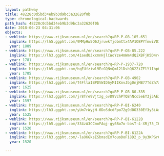 ```yaml
---
layout: pathway
title: 48228c0d5bd34eb9b3d9bc3a32620f0b
type: chronological-backwards
path_hash: 48228c0d5bd34eb9b3d9bc3a32620f0b
date: 2018-06-23 04:31:06
objects:
- weblink: https://www.rijksmuseum.nl/en/search?q=RP-P-OB-105.651
  imglink: https://lh5.ggpht.com/9MMpHw5Q6JjruwkTjobmCtx4AV1OBPYfnwiVDIHihXGyqqaZbJkU21Z08bJiIP80-FG_DVe85b9dif3s_eTNHcqChA=s200
  year: 1889
- weblink: https://www.rijksmuseum.nl/en/search?q=RP-P-OB-85.222
  imglink: https://lh3.ggpht.com/41aedUJxxmnHjlCWoYze4mWm4dQiXBFjK5D4rcLfHdKCnn2RjlfZiu9bP3Al4jxorREw5P6VvpSt3I6TbGC62ariXo8=s200
  year: 1781
- weblink: https://www.rijksmuseum.nl/en/search?q=RP-P-1937-720
  imglink: https://lh5.ggpht.com/hqEUfziwl9EcGQNvQml2lDshQ62ZiZFlY1Ihp0tpUMk8XdnKaIgHzajcCh8vJZQeYafWb0UdOXeIjcbjRDTjro59CQ=s200
  year: 1705
- weblink: https://www.rijksmuseum.nl/en/search?q=RP-P-OB-4902
  imglink: https://lh3.ggpht.com/T4FllaIBPDVWID6yMIIKnvJbg0njMB77TdZh7xzbtNEvt_jLe_EUWuyY7AdtBd8mwnB4JWi3g-k9N1-y8V6gNj4B_g=s200
  year: 1625
- weblink: https://www.rijksmuseum.nl/en/search?q=RP-P-OB-80.335
  imglink: https://lh3.ggpht.com/jr8Tre9Vjtzg_ovD9VchPTQBhNco5eEY3j5AEzQFxIiwx6hfK81L0p4xMmH_0ABiexf-ZD9c09J0nslSQtMtf3Ngcw=s200
  year: 1597
- weblink: https://www.rijksmuseum.nl/en/search?q=RP-P-BI-6240
  imglink: https://lh3.ggpht.com/yUm7rWyjH-0DoSdcdFpo72g9d0O330Ef3y3iAxDw-hAUoL76PFNi_zqR9mfWlMGavJa3AHUhplX3bzf9yiqiGhrC0_Mo=s200
  year: 1525
- weblink: https://www.rijksmuseum.nl/en/search?q=RP-P-BI-6122B
  imglink: https://lh5.ggpht.com/334zA3CCmoFAqj-gy68o7o-bbsT-4-XRj75_IO26CdjSCaFXfRSsHd3gJz-va1lsGm-ex_qMBAeWZ2CVF5zA7HbUb1w=s200
  year: 1520
- weblink: https://www.rijksmuseum.nl/en/search?q=RP-P-BI-6122A
  imglink: https://lh3.ggpht.com/-laOKGksESbmsdEm7ouoDoFi8D2_p_9y3KPGr01Lo8JQtGLv3cZSJRoGQS7ufK1wPB0OVE1HlFgVf2asrmB2SimTZYU=s200
  year: 1520

---
```

